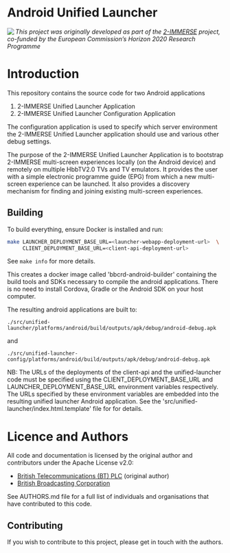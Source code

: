 # Android Unified Launcher

<img src="https://2immerse.eu/wp-content/uploads/2016/04/2-IMM_150x50.png" align="left"/><em>This project was originally developed as part of the <a href="https://2immerse.eu/">2-IMMERSE</a> project, co-funded by the European Commission’s <a hef="http://ec.europa.eu/programmes/horizon2020/">Horizon 2020</a> Research Programme</em>

# Introduction

This repository contains the source code for two Android applications

1. 2-IMMERSE Unified Launcher Application
2. 2-IMMERSE Unified Launcher Configuration Application

The configuration application is used to specify which server environment the 2-IMMERSE Unified Launcher application should use and various other debug settings.

The purpose of the 2-IMMERSE Unified Launcher Application is to bootstrap 2-IMMERSE multi-screen experiences locally (on the Android device) and remotely on multiple HbbTV2.0 TVs and TV emulators. It provides the user with a simple electronic programme guide (EPG) from which a new multi-screen experience can be launched. It also provides a discovery mechanism for finding and joining existing multi-screen experiences.

## Building

To build everything, ensure Docker is installed and run:

```bash
make LAUNCHER_DEPLOYMENT_BASE_URL=<launcher-webapp-deployment-url>  \
     CLIENT_DEPLOYMENT_BASE_URL=<client-api-deployment-url>
```

See `make info` for more details.

This creates a docker image called 'bbcrd-android-builder' containing the build tools and SDKs necessary to compile the android applications. There is no need to install Cordova, Gradle or the Android SDK on your host computer.

The resulting android applications are built to:

`./src/unified-launcher/platforms/android/build/outputs/apk/debug/android-debug.apk`

and

`./src/unified-launcher-config/platforms/android/build/outputs/apk/debug/android-debug.apk`

NB: The URLs of the deployments of the client-api and the unified-launcher code must be specified using the CLIENT_DEPLOYMENT_BASE_URL and LAUNCHER_DEPLOYMENT_BASE_URL environment variables respectively. The URLs specified by these environment variables are embedded into the resulting unified launcher Android application. See the 'src/unified-launcher/index.html.template' file for for details.

# Licence and Authors

All code and documentation is licensed by the original author and contributors under the Apache License v2.0:

* [British Telecommunications (BT) PLC](http://www.bt.com/) (original author)
* [British Broadcasting Corporation](http://www.bbc.co.uk/rd) 

See AUTHORS.md file for a full list of individuals and organisations that have
contributed to this code.

## Contributing

If you wish to contribute to this project, please get in touch with the authors.
